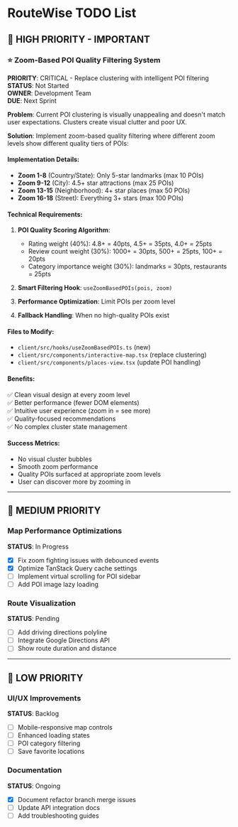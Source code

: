 # RouteWise TODO List

## 🚨 HIGH PRIORITY - IMPORTANT

### ⭐ Zoom-Based POI Quality Filtering System
**PRIORITY**: CRITICAL - Replace clustering with intelligent POI filtering  
**STATUS**: Not Started  
**OWNER**: Development Team  
**DUE**: Next Sprint  

**Problem**: Current POI clustering is visually unappealing and doesn't match user expectations. Clusters create visual clutter and poor UX.

**Solution**: Implement zoom-based quality filtering where different zoom levels show different quality tiers of POIs:

#### Implementation Details:
- **Zoom 1-8** (Country/State): Only 5-star landmarks (max 10 POIs)
- **Zoom 9-12** (City): 4.5+ star attractions (max 25 POIs) 
- **Zoom 13-15** (Neighborhood): 4+ star places (max 50 POIs)
- **Zoom 16-18** (Street): Everything 3+ stars (max 100 POIs)

#### Technical Requirements:
1. **POI Quality Scoring Algorithm**:
   - Rating weight (40%): 4.8+ = 40pts, 4.5+ = 35pts, 4.0+ = 25pts
   - Review count weight (30%): 1000+ = 30pts, 500+ = 25pts, 100+ = 20pts
   - Category importance weight (30%): landmarks = 30pts, restaurants = 25pts

2. **Smart Filtering Hook**: `useZoomBasedPOIs(pois, zoom)`
3. **Performance Optimization**: Limit POIs per zoom level
4. **Fallback Handling**: When no high-quality POIs exist

#### Files to Modify:
- `client/src/hooks/useZoomBasedPOIs.ts` (new)
- `client/src/components/interactive-map.tsx` (replace clustering)
- `client/src/components/places-view.tsx` (update POI handling)

#### Benefits:
✅ Clean visual design at every zoom level  
✅ Better performance (fewer DOM elements)  
✅ Intuitive user experience (zoom in = see more)  
✅ Quality-focused recommendations  
✅ No complex cluster state management  

#### Success Metrics:
- No visual cluster bubbles
- Smooth zoom performance 
- Quality POIs surfaced at appropriate zoom levels
- User can discover more by zooming in

---

## 🔧 MEDIUM PRIORITY

### Map Performance Optimizations
**STATUS**: In Progress  
- [x] Fix zoom fighting issues with debounced events
- [x] Optimize TanStack Query cache settings  
- [ ] Implement virtual scrolling for POI sidebar
- [ ] Add POI image lazy loading

### Route Visualization  
**STATUS**: Pending  
- [ ] Add driving directions polyline
- [ ] Integrate Google Directions API
- [ ] Show route duration and distance

---

## 🎨 LOW PRIORITY

### UI/UX Improvements
**STATUS**: Backlog  
- [ ] Mobile-responsive map controls
- [ ] Enhanced loading states
- [ ] POI category filtering
- [ ] Save favorite locations

### Documentation
**STATUS**: Ongoing  
- [x] Document refactor branch merge issues
- [ ] Update API integration docs
- [ ] Add troubleshooting guides